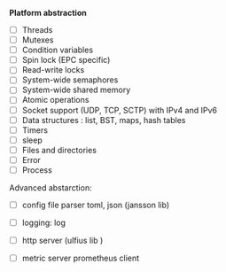 **Platform abstraction**
-[ ] Threads
-[ ] Mutexes
-[ ] Condition variables
-[ ] Spin lock (EPC specific)
-[ ] Read-write locks
-[ ] System-wide semaphores
-[ ] System-wide shared memory
-[ ] Atomic operations
-[ ] Socket support (UDP, TCP, SCTP) with IPv4 and IPv6
-[ ] Data structures : list, BST, maps, hash tables
-[ ] Timers
-[ ] sleep
-[ ] Files and directories
-[ ] Error
-[ ] Process

Advanced abstarction:
-[ ] config file parser toml, json (jansson lib)
-[ ] logging: log
-[ ] http server (ulfius lib )
-[ ] metric server prometheus client  



